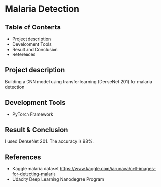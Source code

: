 # Malaria Detection

## Table of Contents
* Project description
* Development Tools
* Result and Conclusion
* References

## Project description
Building a CNN model using transfer learning (DenseNet 201) for malaria detection

## Development Tools
* PyTorch Framework

## Result & Conclusion
I used DenseNet 201. The accuracy is 98%.

## References
* Kaggle malaria dataset https://www.kaggle.com/iarunava/cell-images-for-detecting-malaria
* Udacity Deep Learning Nanodegree Program
